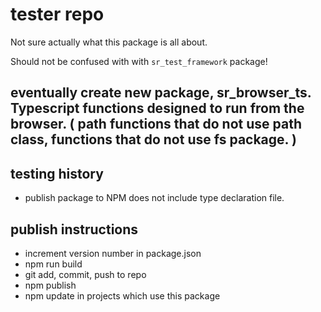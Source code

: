 # tester repo

Not sure actually what this package is all about.  

Should not be confused with with `sr_test_framework` package!

## eventually create new package, sr_browser_ts.  Typescript functions designed to run from the browser. ( path functions that do not use path class, functions that do not use fs package. )

## testing history
* publish package to NPM does not include type declaration file.

## publish instructions
* increment version number in package.json
* npm run build
* git add, commit, push to repo
* npm publish
* npm update in projects which use this package
